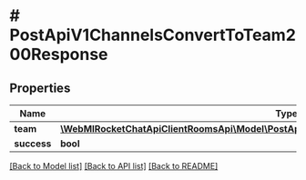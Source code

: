# # PostApiV1ChannelsConvertToTeam200Response

## Properties

Name | Type | Description | Notes
------------ | ------------- | ------------- | -------------
**team** | [**\WebMIRocketChatApiClientRoomsApi\Model\PostApiV1ChannelsConvertToTeam200ResponseTeam**](PostApiV1ChannelsConvertToTeam200ResponseTeam.md) |  | [optional]
**success** | **bool** |  | [optional]

[[Back to Model list]](../../README.md#models) [[Back to API list]](../../README.md#endpoints) [[Back to README]](../../README.md)
